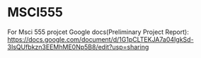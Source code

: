 # MSCI555
For Msci 555 projcet
Google docs(Preliminary Project Report): https://docs.google.com/document/d/1G1pCLTEKJA7a04IgkSd-3IsQUfbkzn3EEMhME0Np5B8/edit?usp=sharing
